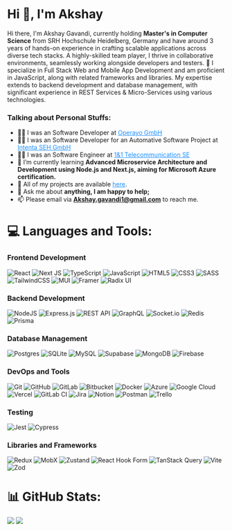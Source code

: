 # Hi 👋, I'm Akshay

<p> Hi there, I'm Akshay Gavandi, currently holding <b>Master's in Computer Science</b> from SRH Hochschule Heidelberg, Germany and have around 3 years of hands-on experience in crafting scalable applications across diverse tech stacks. A highly-skilled team player, I thrive in collaborative environments, seamlessly working alongside developers and testers. 🚀 I specialize in Full Stack Web and Mobile App Development and am proficient in JavaScript, along with related frameworks and libraries. My expertise extends to backend development and database management, with significant experience in REST Services & Micro-Services using various technologies.</p>

<h3>Talking about Personal Stuffs:</h3>

- 👨‍💻 I was an Software Developer at <a href="https://www.operayo.de/" style="text-decoration: underline; color: #1E90FF;">Operayo GmbH</a>
- 👨‍💻 I was an Software Developer for an Automative Software Project at <a href="https://www.intenta.de/de/startseite.html" style="text-decoration: underline; color: #1E90FF;">Intenta SEH GmbH</a>
- 👨‍💻 I was an Software Engineer at <a href="https://unternehmen.1und1.de/" style="text-decoration: underline; color: #1E90FF;">1&1 Telecommunication SE</a>
- 🌱 I’m currently learning **Advanced Microservice Architecture and Development using Node.js and Next.js, aiming for Microsoft Azure certification.**
- 📝 All of my projects are available <a href="https://github.com/Akshay-gavandi8076" style="text-decoration: underline; color: #1E90FF;">here</a>.
- 💬 Ask me about **anything, I am happy to help;**
- 📫 Please email via <a href="https://unternehmen.1und1.de/" style="text-decoration: underline; color: #1E90FF;">**Akshay.gavandi1@gmail.com**</a> to reach me.

# 💻 Languages and Tools:

<h3>Frontend Development</h3>

![React](https://img.shields.io/badge/react-%2320232a.svg?style=for-the-badge&logo=react&logoColor=%2361DAFB)
![Next JS](https://img.shields.io/badge/Next-black?style=for-the-badge&logo=next.js&logoColor=white)
![TypeScript](https://img.shields.io/badge/typescript-%23007ACC.svg?style=for-the-badge&logo=typescript&logoColor=white)
![JavaScript](https://img.shields.io/badge/javascript-%23323330.svg?style=for-the-badge&logo=javascript&logoColor=%23F7DF1E)
![HTML5](https://img.shields.io/badge/html5-%23E34F26.svg?style=for-the-badge&logo=html5&logoColor=white)
![CSS3](https://img.shields.io/badge/css3-%231572B6.svg?style=for-the-badge&logo=css3&logoColor=white)
![SASS](https://img.shields.io/badge/SASS-hotpink.svg?style=for-the-badge&logo=SASS&logoColor=white)
![TailwindCSS](https://img.shields.io/badge/tailwindcss-%2338B2AC.svg?style=for-the-badge&logo=tailwind-css&logoColor=white)
![MUI](https://img.shields.io/badge/MUI-%230081CB.svg?style=for-the-badge&logo=mui&logoColor=white)
![Framer](https://img.shields.io/badge/Framer-black?style=for-the-badge&logo=framer&logoColor=blue)
![Radix UI](https://img.shields.io/badge/radix%20ui-161618.svg?style=for-the-badge&logo=radix-ui&logoColor=white)

<h3>Backend Development</h3>

![NodeJS](https://img.shields.io/badge/node.js-6DA55F?style=for-the-badge&logo=node.js&logoColor=white)
![Express.js](https://img.shields.io/badge/express.js-%23404d59.svg?style=for-the-badge&logo=express&logoColor=%2361DAFB)
![REST API](https://img.shields.io/badge/REST%20API-%23000000.svg?style=for-the-badge&logo=rest-api&logoColor=white)
![GraphQL](https://img.shields.io/badge/-GraphQL-E10098?style=for-the-badge&logo=graphql&logoColor=white)
![Socket.io](https://img.shields.io/badge/Socket.io-black?style=for-the-badge&logo=socket.io&badgeColor=010101)
![Redis](https://img.shields.io/badge/redis-%23DD0031.svg?style=for-the-badge&logo=redis&logoColor=white)
![Prisma](https://img.shields.io/badge/Prisma-3982CE?style=for-the-badge&logo=Prisma&logoColor=white)

<h3>Database Management</h3>

![Postgres](https://img.shields.io/badge/postgres-%23316192.svg?style=for-the-badge&logo=postgresql&logoColor=white)
![SQLite](https://img.shields.io/badge/sqlite-%2307405e.svg?style=for-the-badge&logo=sqlite&logoColor=white)
![MySQL](https://img.shields.io/badge/mysql-4479A1.svg?style=for-the-badge&logo=mysql&logoColor=white)
![Supabase](https://img.shields.io/badge/Supabase-3ECF8E?style=for-the-badge&logo=supabase&logoColor=white)
![MongoDB](https://img.shields.io/badge/MongoDB-%234ea94b.svg?style=for-the-badge&logo=mongodb&logoColor=white)
![Firebase](https://img.shields.io/badge/firebase-%23039BE5.svg?style=for-the-badge&logo=firebase)

<h3>DevOps and Tools</h3>

![Git](https://img.shields.io/badge/git-%23F05033.svg?style=for-the-badge&logo=git&logoColor=white)
![GitHub](https://img.shields.io/badge/github-%23121011.svg?style=for-the-badge&logo=github&logoColor=white)
![GitLab](https://img.shields.io/badge/gitlab-%23181717.svg?style=for-the-badge&logo=gitlab&logoColor=white)
![Bitbucket](https://img.shields.io/badge/bitbucket-%230047B3.svg?style=for-the-badge&logo=bitbucket&logoColor=white)
![Docker](https://img.shields.io/badge/docker-%230db7ed.svg?style=for-the-badge&logo=docker&logoColor=white)
![Azure](https://img.shields.io/badge/azure-%230072C6.svg?style=for-the-badge&logo=microsoftazure&logoColor=white)
![Google Cloud](https://img.shields.io/badge/GoogleCloud-%234285F4.svg?style=for-the-badge&logo=google-cloud&logoColor=white)
![Vercel](https://img.shields.io/badge/vercel-%23000000.svg?style=for-the-badge&logo=vercel&logoColor=white)
![GitLab CI](https://img.shields.io/badge/gitlab%20CI-%23181717.svg?style=for-the-badge&logo=gitlab&logoColor=white)
![Jira](https://img.shields.io/badge/jira-%230A0FFF.svg?style=for-the-badge&logo=jira&logoColor=white)
![Notion](https://img.shields.io/badge/Notion-%23000000.svg?style=for-the-badge&logo=notion&logoColor=white)
![Postman](https://img.shields.io/badge/Postman-FF6C37?style=for-the-badge&logo=postman&logoColor=white)
![Trello](https://img.shields.io/badge/Trello-%23026AA7.svg?style=for-the-badge&logo=Trello&logoColor=white)

<h3>Testing</h3>

![Jest](https://img.shields.io/badge/Jest-C21325?style=for-the-badge&logo=jest&logoColor=white)
![Cypress](https://img.shields.io/badge/Cypress-17202C?style=for-the-badge&logo=cypress&logoColor=white)

<h3>Libraries and Frameworks</h3>

![Redux](https://img.shields.io/badge/redux-%23593d88.svg?style=for-the-badge&logo=redux&logoColor=white)
![MobX](https://img.shields.io/badge/MobX-%23FF9955.svg?style=for-the-badge&logo=mobx&logoColor=white)
![Zustand](https://img.shields.io/badge/zustand-%23123b5e.svg?style=for-the-badge&logo=zustand&logoColor=white)
![React Hook Form](https://img.shields.io/badge/React%20Hook%20Form-%23EC5990.svg?style=for-the-badge&logo=reacthookform&logoColor=white)
![TanStack Query](https://img.shields.io/badge/-TanStack%20Query-FF4154?style=for-the-badge&logo=react%20query&logoColor=white)
![Vite](https://img.shields.io/badge/vite-%23646CFF.svg?style=for-the-badge&logo=vite&logoColor=white)
![Zod](https://img.shields.io/badge/zod-%233068b7.svg?style=for-the-badge&logo=zod&logoColor=white)

# 📊 GitHub Stats:

![](https://github-readme-stats.vercel.app/api?username=Akshay-gavandi8076&theme=dark&hide_border=false&include_all_commits=true&count_private=true)
![](https://github-readme-stats.vercel.app/api/top-langs/?username=Akshay-gavandi8076&theme=dark&hide_border=false&include_all_commits=true&count_private=true&layout=compact)
